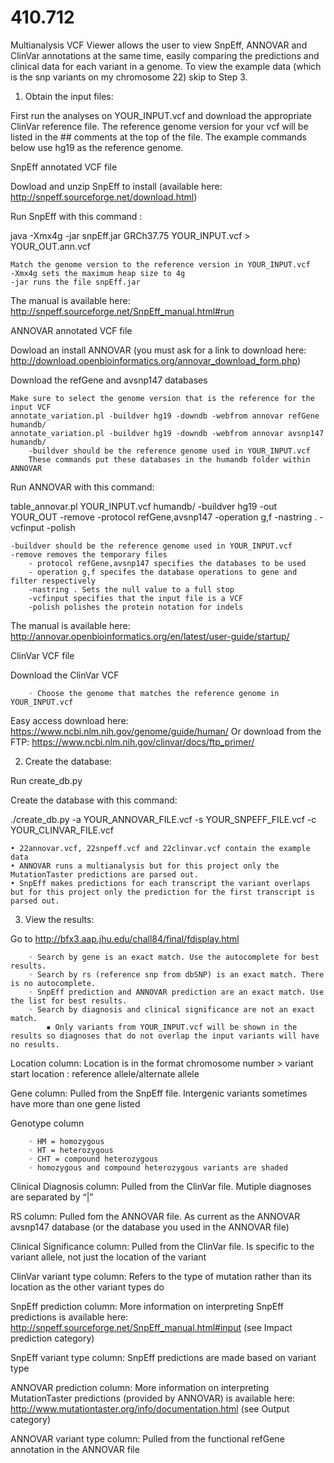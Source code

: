 # 410.712
Multianalysis VCF Viewer allows the user to view SnpEff, ANNOVAR and ClinVar annotations at the same time, easily comparing the predictions and clinical data for each variant in a genome. To view the example data (which is the snp variants on my chromosome 22) skip to Step 3.

1. Obtain the input files:

First run the analyses on YOUR_INPUT.vcf and download the appropriate ClinVar reference file. The reference genome version for your vcf will be listed in the ## comments at the top of the file. The example commands below use hg19 as the reference genome.

SnpEff annotated VCF file

Dowload and unzip SnpEff to install (available here: http://snpeff.sourceforge.net/download.html)

Run SnpEff with this command : 

java -Xmx4g -jar snpEff.jar GRCh37.75 YOUR_INPUT.vcf > YOUR_OUT.ann.vcf

    Match the genome version to the reference version in YOUR_INPUT.vcf
    -Xmx4g sets the maximum heap size to 4g
    -jar runs the file snpEff.jar
    
The manual is available here: http://snpeff.sourceforge.net/SnpEff_manual.html#run
    
ANNOVAR annotated VCF file

Dowload an install ANNOVAR (you must ask for a link to download here: http://download.openbioinformatics.org/annovar_download_form.php)

Download the refGene and avsnp147 databases

    Make sure to select the genome version that is the reference for the input VCF
    annotate_variation.pl -buildver hg19 -downdb -webfrom annovar refGene humandb/
    annotate_variation.pl -buildver hg19 -downdb -webfrom annovar avsnp147 humandb/ 
        -buildver should be the reference genome used in YOUR_INPUT.vcf
        These commands put these databases in the humandb folder within ANNOVAR
        
Run ANNOVAR with this command: 

table_annovar.pl YOUR_INPUT.vcf humandb/ -buildver hg19 -out YOUR_OUT -remove -protocol refGene,avsnp147 -operation g,f -nastring . -vcfinput -polish

    -buildver should be the reference genome used in YOUR_INPUT.vcf
    -remove removes the temporary files
        - protocol refGene,avsnp147 specifies the databases to be used
        - operation g,f specifes the database operations to gene and filter respectively
        -nastring . Sets the null value to a full stop
        -vcfinput specifies that the input file is a VCF
        -polish polishes the protein notation for indels
        
The manual is available here: http://annovar.openbioinformatics.org/en/latest/user-guide/startup/

ClinVar VCF file

Download the ClinVar VCF

        ◦ Choose the genome that matches the reference genome in YOUR_INPUT.vcf
        
   Easy access download here: https://www.ncbi.nlm.nih.gov/genome/guide/human/
   Or download from the FTP: https://www.ncbi.nlm.nih.gov/clinvar/docs/ftp_primer/

2. Create the database:

Run create_db.py

Create the database with this command:

./create_db.py -a YOUR_ANNOVAR_FILE.vcf -s YOUR_SNPEFF_FILE.vcf -c YOUR_CLINVAR_FILE.vcf

    • 22annovar.vcf, 22snpeff.vcf and 22clinvar.vcf contain the example data
    • ANNOVAR runs a multianalysis but for this project only the MutationTaster predictions are parsed out.
    • SnpEff makes predictions for each transcript the variant overlaps but for this project only the prediction for the first transcript is parsed out.
      
3.  View the results:

Go to http://bfx3.aap.jhu.edu/chall84/final/fdisplay.html

        ◦ Search by gene is an exact match. Use the autocomplete for best results.
        ◦ Search by rs (reference snp from dbSNP) is an exact match. There is no autocomplete.
        ◦ SnpEff prediction and ANNOVAR prediction are an exact match. Use the list for best results.
        ◦ Search by diagnosis and clinical significance are not an exact match. 
            ▪ Only variants from YOUR_INPUT.vcf will be shown in the results so diagnoses that do not overlap the input variants will have no results.

Location column: Location is in the format chromosome number > variant start location : reference allele/alternate allele

Gene column: Pulled from the SnpEff file. Intergenic variants sometimes have more than one gene listed

Genotype column

        ◦ HM = homozygous
        ◦ HT = heterozygous
        ◦ CHT = compound heterozygous
        ◦ homozygous and compound heterozygous variants are shaded
        
Clinical Diagnosis column: Pulled from the ClinVar file. Mutiple diagnoses are separated by “|”

RS column: Pulled fom the ANNOVAR file. As current as the ANNOVAR avsnp147 database (or the database you used in the ANNOVAR file)

Clinical Significance column: Pulled from the ClinVar file. Is specific to the variant allele, not just the location of the variant

ClinVar variant type column: Refers to the type of mutation rather than its location as the other variant types do

SnpEff prediction column: More information on interpreting SnpEff predictions is available here: http://snpeff.sourceforge.net/SnpEff_manual.html#input (see Impact prediction category)

SnpEff variant type column: SnpEff predictions are made based on variant type

ANNOVAR prediction column: More information on interpreting MutationTaster predictions (provided by ANNOVAR) is available here: http://www.mutationtaster.org/info/documentation.html (see Output category)

ANNOVAR variant type column: Pulled from the functional refGene annotation in the ANNOVAR file
